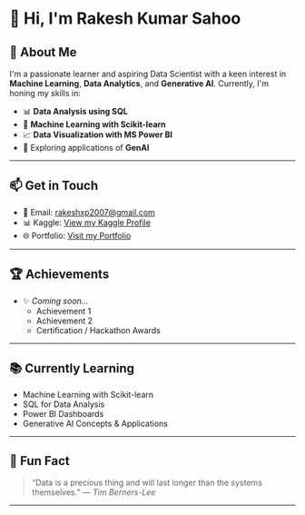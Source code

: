 # 👋 Hi, I'm Rakesh Kumar Sahoo

## 🚀 About Me
I'm a passionate learner and aspiring Data Scientist with a keen interest in **Machine Learning**, **Data Analytics**, and **Generative AI**. Currently, I'm honing my skills in:

- 📊 **Data Analysis using SQL**
- 🐍 **Machine Learning with Scikit-learn**
- 📈 **Data Visualization with MS Power BI**
- 🤖 Exploring applications of **GenAI**

---

## 📫 Get in Touch

- 📧 Email: [rakeshxp2007@gmail.com](mailto:rakeshxp2007@gmail.com)
- 📊 Kaggle: [View my Kaggle Profile](https://www.kaggle.com/electromarine)
- 🌐 Portfolio: [Visit my Portfolio](https://www.datascienceportfol.io/rakeshxp2007)

---

## 🏆 Achievements

- ✨ *Coming soon…*
  - Achievement 1
  - Achievement 2
  - Certification / Hackathon Awards

---

## 📚 Currently Learning

- Machine Learning with Scikit-learn
- SQL for Data Analysis
- Power BI Dashboards
- Generative AI Concepts & Applications

---

## 📌 Fun Fact

> “Data is a precious thing and will last longer than the systems themselves.” — *Tim Berners-Lee*

---

<!---
rakeshxp2007/rakeshxp2007 is a ✨ special ✨ repository because its `README.md` (this file) appears on your GitHub profile.
You can click the Preview link to take a look at your changes.
--->

